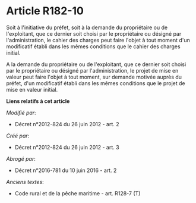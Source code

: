 # Article R182-10

Soit à l'initiative du préfet, soit à la demande du propriétaire ou de l'exploitant, que ce dernier soit choisi par le
propriétaire ou désigné par l'administration, le cahier des charges peut faire l'objet à tout moment d'un modificatif établi
dans les mêmes conditions que le cahier des charges initial.

A la demande du propriétaire ou de l'exploitant, que ce dernier soit choisi par le propriétaire ou désigné par
l'administration, le projet de mise en valeur peut faire l'objet à tout moment, sur demande motivée auprès du préfet, d'un
modificatif établi dans les mêmes conditions que le projet de mise en valeur initial.

**Liens relatifs à cet article**

_Modifié par_:

  - Décret n°2012-824 du 26 juin 2012 - art. 2

_Créé par_:

  - Décret n°2012-824 du 26 juin 2012 - art. 3

_Abrogé par_:

  - Décret n°2016-781 du 10 juin 2016 - art. 2

_Anciens textes_:

  - Code rural et de la pêche maritime - art. R128-7 (T)
